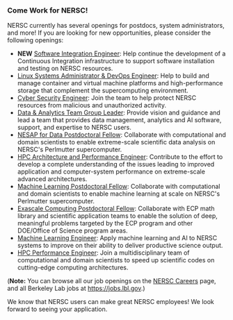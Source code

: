### Come Work for NERSC! 

NERSC currently has several openings for postdocs, system administrators, and 
more! If you are looking for new opportunities, please consider the following 
openings:
- **NEW** [Software Integration Engineer](http://m.rfer.us/LBLqTa4jD):
Help continue the development of a Continuous Integration infrastructure to 
support software installation and testing on NERSC resources.
- [Linux Systems Administrator & DevOps Engineer](http://m.rfer.us/LBLUPg4hf):
Help to build and manage container and virtual machine platforms and
high-performance storage that complement the supercomputing environment.
- [Cyber Security Engineer](http://m.rfer.us/LBLa_B4hg):
Join the team to help protect NERSC resources from malicious and unauthorized
activity.
- [Data & Analytics Team Group Leader](http://m.rfer.us/LBLxy24g4):
Provide vision and guidance and lead a team that provides data management, 
analytics and AI software, support, and expertise to NERSC users.
- [NESAP for Data Postdoctoral Fellow](http://m.rfer.us/LBLXEt4g5):
Collaborate with computational and domain scientists to enable extreme-scale
scientific data analysis on NERSC's Perlmutter supercomputer.
- [HPC Architecture and Performance Engineer](http://m.rfer.us/LBLX5J4eV):
Contribute to the effort to develop a complete understanding of the issues
leading to improved application and computer-system performance on 
extreme-scale advanced architectures.
- [Machine Learning Postdoctoral Fellow](http://m.rfer.us/LBL2sf4cR):
Collaborate with computational and domain scientists to enable machine learning
at scale on NERSC's Perlmutter supercomputer.
- [Exascale Computing Postdoctoral Fellow](http://m.rfer.us/LBLeIu4BW):
Collaborate with ECP math library and scientific application teams to enable the
solution of deep, meaningful problems targeted by the ECP program and other
DOE/Office of Science program areas.
- [Machine Learning Engineer](http://m.rfer.us/LBLXv743y): Apply machine
learning and AI to NERSC systems to improve on their ability to deliver
productive science output.
- [HPC Performance Engineer](http://m.rfer.us/LBLsGT43z): Join a
multidisciplinary team of computational and domain scientists to speed up
scientific codes on cutting-edge computing architectures.

(**Note:** You can browse all our job openings on the 
[NERSC Careers](https://lbl.referrals.selectminds.com/page/nersc-careers-85)
page, and all Berkeley Lab jobs at <https://jobs.lbl.gov>.)

We know that NERSC users can make great NERSC employees! We look forward to 
seeing your application.

